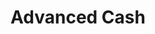 ---
title: Advanced Cash
slug: advanced-cash
updated-on: '2024-05-30T13:44:31.749Z'
created-on: '2024-05-30T13:41:46.671Z'
published-on: '2024-05-30T13:54:32.469Z'
f_city-state-2:
- cms/city/lincoln-ne.md
- cms/city/belfair-wa.md
- cms/city/aberdeen-wa.md
- cms/city/lakewood-wa.md
- cms/city/maple-valley-wa.md
f_locations:
- cms/payday-loan/advanced-cash-3491.md
- cms/payday-loan/advanced-cash-3492.md
- cms/payday-loan/advanced-cash-3493.md
- cms/payday-loan/advanced-cash-3494.md
- cms/payday-loan/advanced-cash-3495.md
- cms/payday-loan/advanced-cash-3496.md
f_states:
- cms/state/nebraska.md
- cms/state/washington.md
layout: '[company].html'
tags: company
---